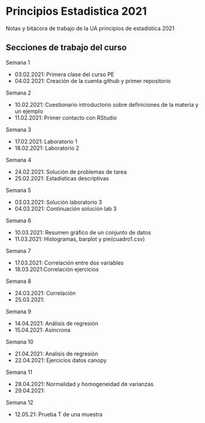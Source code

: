 # Principios Estadistica 2021
Notas y bitácora de trabajo de la UA principios de estadística 2021


## Secciones de trabajo del curso 

Semana 1
+ 03.02.2021: Primera clase del curso PE
+ 04.02.2021: Creación de la cuenta github  y primer repositorio

Semana 2
+ 10.02.2021: Cuestionario introductorio sobre definiciones de la materia y un ejemplo
+  11.02.2021: Primer contacto con RStudio

Semana 3
+ 17.02.2021: Laboratorio 1
+ 18.02.2021: Laboratorio 2

Semana 4
+ 24.02.2021: Solución de problemas de tarea
+ 25.02.2021: Estadisticas descriptivas

Semana 5
+ 03.03.2021: Solución laboratorio 3
+ 04.03.2021: Continuación solución lab 3

Semana 6
+ 10.03.2021: Resumen gráfico de un conjunto de datos
+ 11.03.2021: Histogramas, barplot y pie(cuadro1.csv)

Semana 7
+ 17.03.2021: Correlación entre dos variables
+ 18.03.2021:Correlación ejercicios

Semana 8 
+ 24.03.2021: Correlación
+ 25.03.2021: 

Semana 9
+ 14.04.2021: Análisis de regresión 
+ 15.04.2021: Asincrona

Semana 10
+ 21.04.2021: Analisis de regresión
+ 22.04.2021: Ejercicios datos canopy

Semana 11
+ 28.04.2021: Normalidad y homogeneidad de varianzas
+ 29.04.2021:

Semana 12
+ 12.05.21: Prueba T de una muestra
